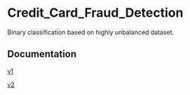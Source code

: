 # Credit_Card_Fraud_Detection
Binary classification based on highly unbalanced dataset.

## Documentation
[v1](https://demo.hedgedoc.org/NM-zuE6nQj-qi1DewW5aQQ#)

[v2](https://demo.hedgedoc.org/Re3TdK7yS_y-W1NFNKPT9A#)
